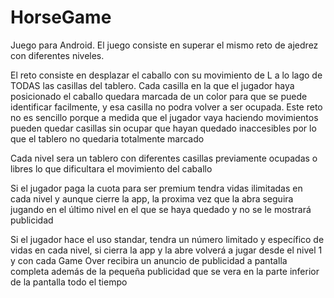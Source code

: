 # HorseGame
Juego para Android.
El juego consiste en superar el mismo reto de ajedrez con diferentes niveles.

El reto consiste en desplazar el caballo con su movimiento de L a lo lago de TODAS las casillas del tablero. Cada casilla en la que el jugador haya posicionado el caballo quedara marcada de un color para que se puede identificar facilmente, y esa casilla no podra volver a ser ocupada. Este reto no es sencillo porque a medida que el jugador vaya haciendo movimientos pueden quedar casillas sin ocupar que hayan quedado inaccesibles por lo que el tablero no quedaria totalmente marcado

Cada nivel sera un tablero con diferentes casillas previamente ocupadas o libres lo que dificultara el movimiento del caballo

Si el jugador paga la cuota para ser premium tendra vidas ilimitadas en cada nivel y aunque cierre la app, la proxima vez que la abra seguira jugando en el último nivel en el que se haya quedado y no se le mostrará publicidad

Si el jugador hace el uso standar, tendra un número limitado y específico de vidas en cada nivel, si cierra la app y la abre volverá a jugar desde el nivel 1 y con cada Game Over recibira un anuncio de publicidad a pantalla completa además de la pequeña publicidad que se vera en la parte inferior de la pantalla todo el tiempo

